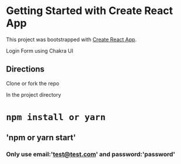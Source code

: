 # Getting Started with Create React App

This project was bootstrapped with [Create React App](https://github.com/facebook/create-react-app).

Login Form using Chakra UI


## Directions

Clone or fork the repo

In the project directory

# `npm install or yarn `

## 'npm or yarn start'

### Only use email:'test@test.com' and password:'password'